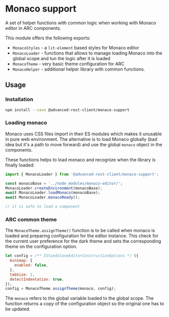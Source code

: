 # Monaco support

A set of helper functions with common logic when working with Monaco editor in ARC components.

This module offers the following exports:

- `MonacoStyles` - a `lit-element` based styles for Monaco editor
- `MonacoLoader` - functions that allows to manage loading Monaco into the global scope and tun the logic after it is loaded
- `MonacoTheme` - very basic theme configuration for ARC
- `MonacoHelper` - additional helper library with common functions.


## Usage

### Installation

```sh
npm install --save @advanced-rest-client/monaco-support
```

### Loading monaco

Monaco uses CSS files import in their ES modules which makes it unusable in pure web environment. The alternative is to load Monaco globally (bad idea but it's a path to move forward) and use the global `monaco` object in the components.

These functions helps to load monaco and recognize when the library is finally loaded:

```javascript
import { MonacoLoader } from '@advanced-rest-client/monaco-support';

const monacoBase = '../node_modules/monaco-editor/';
MonacoLoader.createEnvironment(monacoBase);
await MonacoLoader.loadMonaco(monacoBase);
await MonacoLoader.monacoReady();

// it is safe to load a component
```

### ARC common theme

The `MonacoTheme.assignTheme()` function is to be called when monaco is loaded and preparing configuration for the editor instance.
This check for the current user preference for the dark theme and sets the corresponding theme on the configuration option.

```javascript
let config = /** IStandaloneEditorConstructionOptions */ ({
  minimap: {
    enabled: false,
  },
  tabSize: 2,
  detectIndentation: true,
});
config = MonacoTheme.assignTheme(monaco, config);
```

The `monaco` refers to the global variable loaded to the global scope. The function returns a copy of the configuration object so the original one has to be updated.

